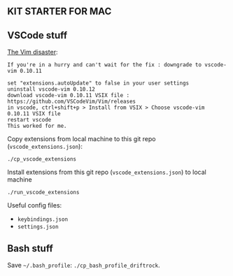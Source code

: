 ## KIT STARTER FOR MAC

## VSCode stuff

[The Vim disaster](https://github.com/VSCodeVim/Vim/issues/2322):

```
If you're in a hurry and can't wait for the fix : downgrade to vscode-vim 0.10.11

set "extensions.autoUpdate" to false in your user settings
uninstall vscode-vim 0.10.12
download vscode-vim 0.10.11 VSIX file : https://github.com/VSCodeVim/Vim/releases
in vscode, ctrl+shift+p > Install from VSIX > Choose vscode-vim 0.10.11 VSIX file
restart vscode
This worked for me.
```

Copy extensions from local machine to this git repo (`vscode_extensions.json`):
```
./cp_vscode_extensions
```

Install extensions from this git repo (`vscode_extensions.json`) to local machine
```
./run_vscode_extensions
```

Useful config files:

- `keybindings.json`
- `settings.json`

## Bash stuff

Save `~/.bash_profile`: `./cp_bash_profile_driftrock`.
